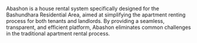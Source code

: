 Abashon is a house rental system specifically designed for the Bashundhara Residential Area, aimed at simplifying the apartment renting process for both tenants and landlords. By providing a seamless, transparent, and efficient platform, Abashon eliminates common challenges in the traditional apartment rental process.
